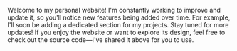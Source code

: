 Welcome to my personal website! I'm constantly working to improve and update it, so you'll notice new features being added over time. For example, I'll soon be adding a dedicated section for my projects. Stay tuned for more updates!
If you enjoy the website or want to explore its design, feel free to check out the source code—I've shared it above for you to use.
